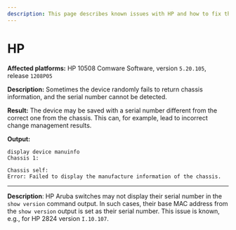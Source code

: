 ```yaml
---
description: This page describes known issues with HP and how to fix them.
---
```


# HP

**Affected platforms:** HP 10508 Comware Software, version `5.20.105`, release
`1208P05`

**Description:** Sometimes the device randomly fails to return chassis
information, and the serial number cannot be detected.

**Result:** The device may be saved with a serial number different from the
correct one from the chassis. This can, for example, lead to incorrect change
management results.

**Output:**

```commandline
display device manuinfo
Chassis 1:

Chassis self:
Error: Failed to display the manufacture information of the chassis.
```

---

**Description**: HP Aruba switches may not display their serial number in the
`show version` command output. In such cases, their base MAC address from the
`show version` output is set as their serial number. This issue is known, e.g.,
for HP 2824 version `I.10.107`.
